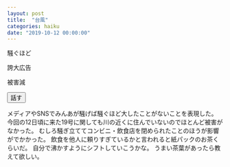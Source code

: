 ```yaml
---
layout: post
title:  "台風"
categories: haiku
date: "2019-10-12 00:00:00"
---
```


<div class="haiku">
<p>騒ぐほど</p>
<p>誇大広告</p>
<p>被害減</p>
</div>
<div class="haiku-button">
<script>
function speak() {
  var speech = new SpeechSynthesisUtterance();
  speech.text = document.querySelector('.haiku').innerText.replace('\n', '、');
  speech.lang = 'ja-JP';
  speech.rate = 0.8;
  var voices = [...window.speechSynthesis.getVoices()].filter((e) => e.lang === 'ja-JP');
  if (voices.length > 0) {
    speech.voice = voices.pop();
  }
  speechSynthesis.speak(speech);
}
</script>
<button class="btn btn-gray" onclick="speak();">話す</button>
</div>

メディアやSNSでみんあが騒げば騒ぐほど大したことがないことを表現した。
今回の12日頃に来た19号に関しても川の近くに住んでいないのでほとんど被害がなかった。
むしろ騒ぎ立ててコンビニ・飲食店を閉められたことのほうが影響がでかかった。
飲食を他人に頼りすぎているかと言われると紙パックのお茶くらいだ。
自分で沸かすようにシフトしていこうかな。
うまい茶葉があったら教えて欲しい。
